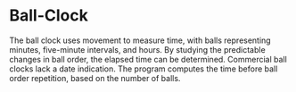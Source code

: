 # Ball-Clock
The ball clock uses movement to measure time, with balls representing minutes, five-minute intervals, and hours. By studying the predictable changes in ball order, the elapsed time can be determined. Commercial ball clocks lack a date indication. The program computes the time before ball order repetition, based on the number of balls.

